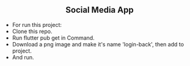 <h2 align="center">Social Media App</h2>

- For run this project:
- Clone this repo.
- Run flutter pub get in Command.
- Download a png image and make it's name 'login-back', then add to project.
- And run.
